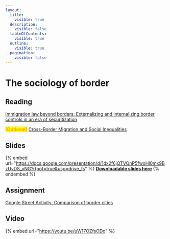 ```yaml
---
layout:
  title:
    visible: true
  description:
    visible: false
  tableOfContents:
    visible: true
  outline:
    visible: true
  pagination:
    visible: false
---
```


# The sociology of border

## Reading

[Immigration law beyond borders: Externalizing and internalizing border controls in an era of securitization](https://drive.google.com/file/d/1nY9K\_N-dB-2d76kywootZbWXzpTubArH/view?usp=sharing)

<mark style="color:orange;">**\[Optional]**</mark> [Cross-Border Migration and Social Inequalities](https://drive.google.com/file/d/10JoAOiURMSG531BQPG97d6de4p-ktQUb/view?usp=sharing)

## Slides

{% embed url="https://docs.google.com/presentation/d/1dx2f6jQTVQnP5fwoHl0mx9BzUvDS_xNG?rtpof=true&usp=drive_fs" %}
[**Downloadable slides here**](https://docs.google.com/presentation/d/1dx2f6jQTVQnP5fwoHl0mx9BzUvDS\_xNG?rtpof=true\&usp=drive\_fs)
{% endembed %}

## Assignment

[Google Street Activity: Comparison of border cities](https://docs.google.com/document/d/1Vk7t-f\_MsXxUIiKsDxEkgXFaW1Pu5QTN/edit?usp=sharing\&ouid=100179871492576617561\&rtpof=true\&sd=true)

## Video

{% embed url="https://youtu.be/uW17OZfsODo" %}
